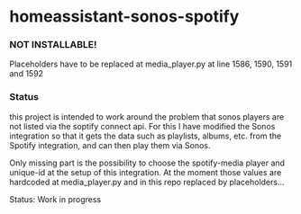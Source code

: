 # homeassistant-sonos-spotify

### NOT INSTALLABLE! 
Placeholders have to be replaced at media_player.py at line 1586, 1590, 1591 and 1592

### Status
this project is intended to work around the problem that sonos players 
are not listed via the soptify connect api. For this I have modified 
the Sonos integration so that it gets the data such as playlists, 
albums, etc. from the Spotify integration, and can then play them 
via Sonos.

Only missing part is the possibility to choose the spotify-media player 
and unique-id at the setup of this integration. At the moment those values 
are hardcoded at media_player.py and in this repo replaced by placeholders...

Status: Work in progress